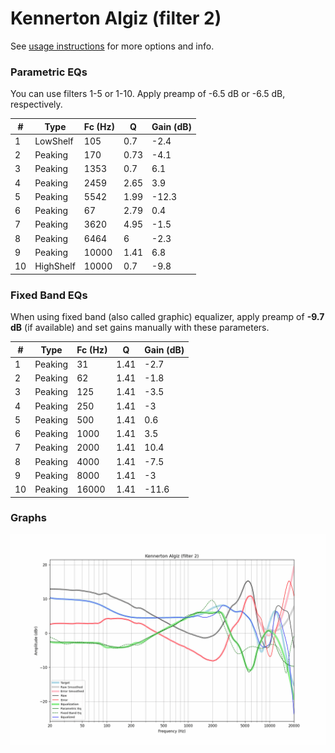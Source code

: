 # Kennerton Algiz (filter 2)
See [usage instructions](https://github.com/jaakkopasanen/AutoEq#usage) for more options and info.

### Parametric EQs
You can use filters 1-5 or 1-10. Apply preamp of -6.5 dB or -6.5 dB, respectively.

|   # | Type      |   Fc (Hz) |    Q |   Gain (dB) |
|-----|-----------|-----------|------|-------------|
|   1 | LowShelf  |       105 | 0.7  |        -2.4 |
|   2 | Peaking   |       170 | 0.73 |        -4.1 |
|   3 | Peaking   |      1353 | 0.7  |         6.1 |
|   4 | Peaking   |      2459 | 2.65 |         3.9 |
|   5 | Peaking   |      5542 | 1.99 |       -12.3 |
|   6 | Peaking   |        67 | 2.79 |         0.4 |
|   7 | Peaking   |      3620 | 4.95 |        -1.5 |
|   8 | Peaking   |      6464 | 6    |        -2.3 |
|   9 | Peaking   |     10000 | 1.41 |         6.8 |
|  10 | HighShelf |     10000 | 0.7  |        -9.8 |

### Fixed Band EQs
When using fixed band (also called graphic) equalizer, apply preamp of **-9.7 dB** (if available) and set gains manually with these parameters.

|   # | Type    |   Fc (Hz) |    Q |   Gain (dB) |
|-----|---------|-----------|------|-------------|
|   1 | Peaking |        31 | 1.41 |        -2.7 |
|   2 | Peaking |        62 | 1.41 |        -1.8 |
|   3 | Peaking |       125 | 1.41 |        -3.5 |
|   4 | Peaking |       250 | 1.41 |        -3   |
|   5 | Peaking |       500 | 1.41 |         0.6 |
|   6 | Peaking |      1000 | 1.41 |         3.5 |
|   7 | Peaking |      2000 | 1.41 |        10.4 |
|   8 | Peaking |      4000 | 1.41 |        -7.5 |
|   9 | Peaking |      8000 | 1.41 |        -3   |
|  10 | Peaking |     16000 | 1.41 |       -11.6 |

### Graphs
![](./Kennerton%20Algiz%20(filter%202).png)
